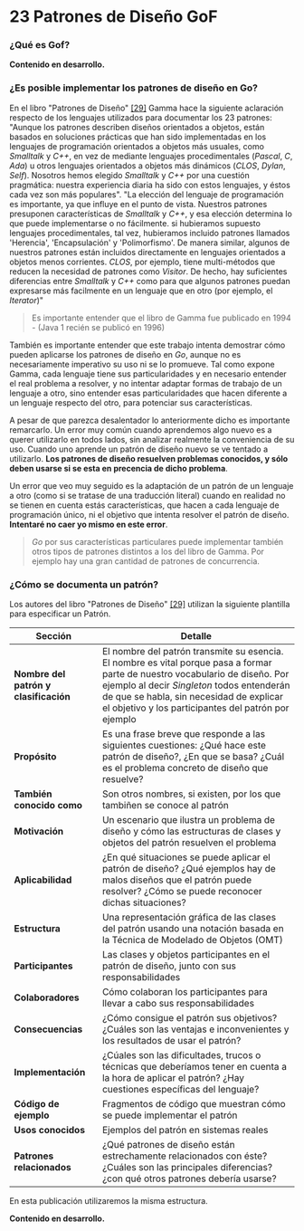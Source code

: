 # 23 Patrones de Diseño GoF

### ¿Qué es Gof?

**Contenido en desarrollo.**

### ¿Es posible implementar los patrones de diseño en Go?

En el libro "Patrones de Diseño" [\[29\]](recursos.md) Gamma hace la siguiente aclaración respecto de los lenguajes utilizados para documentar los 23 patrones: "Aunque los patrones describen diseños orientados a objetos, están basados en soluciones prácticas que han sido implementadas en los lenguajes de programación orientados a objetos más usuales, como _Smalltalk_ y _C++_, en vez de mediante lenguajes procedimentales (_Pascal_, _C_, _Ada_) u otros lenguajes orientados a objetos más dinámicos (_CLOS_, _Dylan_, _Self_). Nosotros hemos elegido _Smalltalk_ y _C++_ por una cuestión pragmática: nuestra experiencia diaria ha sido con estos lenguajes, y éstos cada vez son más populares". "La elección del lenguaje de programación es importante, ya que influye en el punto de vista. Nuestros patrones presuponen características de _Smalltalk_ y _C++_, y esa elección determina lo que puede implementarse o no fácilmente. si hubieramos supuesto lenguajes procedimentales, tal vez, hubieramos incluido patrones llamados 'Herencia', 'Encapsulación' y 'Polimorfismo'. De manera similar, algunos de nuestros patrones están incluidos directamente en lenguajes orientados a objetos menos corrientes. _CLOS_, por ejemplo, tiene multi-métodos que reducen la necesidad de patrones como _Visitor_. De hecho, hay suficientes diferencias entre _Smalltalk_ y _C++_ como para que algunos patrones puedan expresarse más facilmente en un lenguaje que en otro (por ejemplo, el _Iterator_)"

> Es importante entender que el libro de Gamma fue publicado en 1994 - (Java 1 recién se publicó en 1996)

También es importante entender que este trabajo intenta demostrar cómo pueden aplicarse los patrones de diseño en _Go_, aunque no es necesariamente imperativo su uso ni se lo promueve. Tal como expone Gamma, cada lenguaje tiene sus particularidades y en necesario entender el real problema a resolver, y no intentar adaptar formas de trabajo de un lenguaje a otro, sino entender esas particularidades que hacen diferente a un lenguaje respecto del otro, para potenciar sus características.

A pesar de que parezca desalentador lo anteriormente dicho es importante remarcarlo. Un error muy común cuando aprendemos algo nuevo es a querer utilizarlo en todos lados, sin analizar realmente la conveniencia de su uso. Cuando uno aprende un patrón de diseño nuevo se ve tentado a utilizarlo. **Los patrones de diseño resuelven problemas conocidos, y sólo deben usarse si se esta en precencia de dicho problema**.

Un error que veo muy seguido es la adaptación de un patrón de un lenguaje a otro (como si se tratase de una traducción literal) cuando en realidad no se tienen en cuenta estás características, que hacen a cada lenguaje de programación único, ni el objetivo que intenta resolver el patrón de diseño. **Intentaré no caer yo mismo en este error**.

> _Go_ por sus características particulares puede implementar también otros tipos de patrones distintos a los del libro de Gamma. Por ejemplo hay una gran cantidad de patrones de concurrencia.

### ¿Cómo se documenta un patrón?

Los autores del libro "Patrones de Diseño" [\[29\]](recursos.md) utilizan la siguiente plantilla para especificar un Patrón.

| Sección | Detalle |
| -- | -- |
| **Nombre del patrón y clasificación** | El nombre del patrón transmite su esencia. El nombre es vital porque pasa a formar parte de nuestro vocabulario de diseño. Por ejemplo al decir _Singleton_ todos entenderán de que se habla, sin necesidad de explicar el objetivo y los participantes del patrón por ejemplo |
| **Propósito** | Es una frase breve que responde a las siguientes cuestiones: ¿Qué hace este patrón de diseño?, ¿En que se basa? ¿Cuál es el problema concreto de diseño que resuelve? |
| **También conocido como** | Son otros nombres, si existen, por los que tambiñen se conoce al patrón |
| **Motivación** | Un escenario que ilustra un problema de diseño y cómo las estructuras de clases y objetos del patrón resuelven el problema |
| **Aplicabilidad** | ¿En qué situaciones se puede aplicar el patrón de diseño? ¿Qué ejemplos hay de malos diseños que el patrón puede resolver? ¿Cómo se puede reconocer dichas situaciones? |
| **Estructura** | Una representación gráfica de las clases del patrón usando una notación basada en la Técnica de Modelado de Objetos (OMT) |
| **Participantes** | Las clases y objetos participantes en el patrón de diseño, junto con sus responsabilidades |
| **Colaboradores** | Cómo colaboran los participantes para llevar a cabo sus responsabilidades |
| **Consecuencias** | ¿Cómo consigue el patrón sus objetivos? ¿Cuáles son las ventajas e inconvenientes y los resultados de usar el patrón? |
| **Implementación** | ¿Cúales son las dificultades, trucos o técnicas que deberíamos tener en cuenta a la hora de aplicar el patrón? ¿Hay cuestiones específicas del lenguaje? |
| **Código de ejemplo** | Fragmentos de código que muestran cómo se puede implementar el patrón |
| **Usos conocidos** | Ejemplos del patrón en sistemas reales |
| **Patrones relacionados** | ¿Qué patrones de diseño están estrechamente relacionados con éste? ¿Cuáles son las principales diferencias? ¿con qué otros patrones debería usarse? |

En esta publicación utilizaremos la misma estructura.

**Contenido en desarrollo.**
